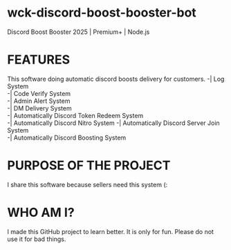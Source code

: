 # wck-discord-boost-booster-bot
Discord Boost Booster 2025 | Premium+ | Node.js

# FEATURES
This software doing automatic discord boosts delivery for customers.
-| Log System  
-| Code Verify System  
-| Admin Alert System  
-| DM Delivery System  
-| Automatically Discord Token Redeem System  
-| Automatically Discord Nitro System
-| Automatically Discord Server Join System  
-| Automatically Discord Boosting System  

# PURPOSE OF THE PROJECT
I share this software because sellers need this system (:

# WHO AM I?
I made this GitHub project to learn better. It is only for fun. Please do not use it for bad things.

